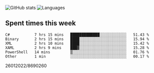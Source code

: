 ![GitHub stats](https://github-readme-stats.vercel.app/api?username=emipa606&theme=github_dark&show_icons=true) 
![Languages](https://github-readme-stats.vercel.app/api/top-langs/?username=emipa606&theme=github_dark&layout=compact)

## Spent times this week
<!--START_SECTION:waka-->

```text
C#           7 hrs 15 mins   █████████████░░░░░░░░░░░░   51.43 %
Binary       2 hrs 15 mins   ████░░░░░░░░░░░░░░░░░░░░░   15.94 %
XML          2 hrs 10 mins   ████░░░░░░░░░░░░░░░░░░░░░   15.42 %
XAML         2 hrs 9 mins    ███▓░░░░░░░░░░░░░░░░░░░░░   15.28 %
PowerShell   14 mins         ▒░░░░░░░░░░░░░░░░░░░░░░░░   01.76 %
Other        1 min           ░░░░░░░░░░░░░░░░░░░░░░░░░   00.17 %
```

<!--END_SECTION:waka-->


26012022/8690260
